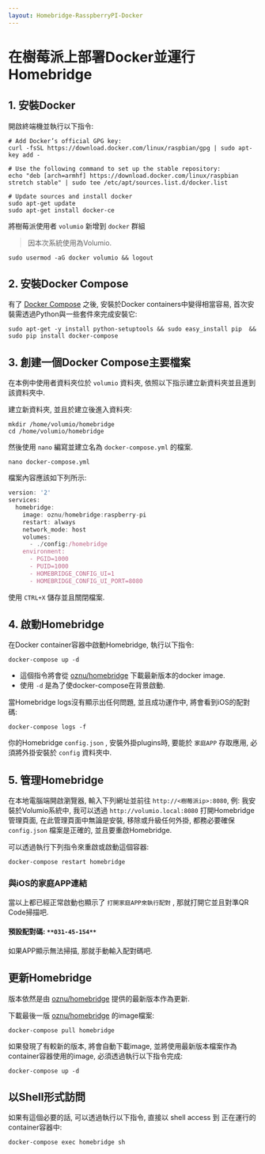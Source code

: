 ```yaml
---
layout: Homebridge-RasspberryPI-Docker
---
```

# 在樹莓派上部署Docker並運行Homebridge

## 1. 安裝Docker

開啟終端機並執行以下指令:

```
# Add Docker’s official GPG key:
curl -fsSL https://download.docker.com/linux/raspbian/gpg | sudo apt-key add -

# Use the following command to set up the stable repository:
echo "deb [arch=armhf] https://download.docker.com/linux/raspbian stretch stable" | sudo tee /etc/apt/sources.list.d/docker.list

# Update sources and install docker
sudo apt-get update
sudo apt-get install docker-ce
```

將樹莓派使用者 ```volumio``` 新增到 ```docker``` 群組 
>因本次系統使用為Volumio.

```
sudo usermod -aG docker volumio && logout
```

## 2. 安裝Docker Compose

有了 [Docker Compose][docker-homebridge-link] 之後, 安裝於Docker containers中變得相當容易, 首次安裝需透過Python與一些套件來完成安裝它:

```
sudo apt-get -y install python-setuptools && sudo easy_install pip  && sudo pip install docker-compose
```

## 3. 創建一個Docker Compose主要檔案

在本例中使用者資料夾位於 ```volumio``` 資料夾, 依照以下指示建立新資料夾並且進到該資料夾中.

建立新資料夾, 並且於建立後進入資料夾:

```
mkdir /home/volumio/homebridge
cd /home/volumio/homebridge
```

然後使用 ```nano``` 編寫並建立名為 ```docker-compose.yml``` 的檔案.

```
nano docker-compose.yml
```

檔案內容應該如下列所示:

```js
version: '2'
services:
  homebridge:
    image: oznu/homebridge:raspberry-pi
    restart: always
    network_mode: host
    volumes:
      - ./config:/homebridge
    environment:
      - PGID=1000
      - PUID=1000
      - HOMEBRIDGE_CONFIG_UI=1
      - HOMEBRIDGE_CONFIG_UI_PORT=8080
```

使用 ```CTRL+X``` 儲存並且關閉檔案.

## 4. 啟動Homebridge

在Docker container容器中啟動Homebridge, 執行以下指令:

```
docker-compose up -d
```

*   這個指令將會從 [oznu/homebridge][docker-homebridge-link] 下載最新版本的docker image.
*   使用 ```-d``` 是為了使docker-compose在背景啟動.

當Homebridge logs沒有顯示出任何問題, 並且成功運作中, 將會看到iOS的配對碼:

```
docker-compose logs -f
```

你的Homebridge ```config.json``` , 安裝外掛plugins時, 要能於 `家庭APP` 存取應用, 必須將外掛安裝於 ```config``` 資料夾中.

## 5. 管理Homebridge

在本地電腦端開啟瀏覽器, 輸入下列網址並前往 ```http://<樹莓派ip>:8080```, 例: 我安裝於Volumio系統中, 我可以透過 ```http://volumio.local:8080``` 打開Homebridge管理頁面, 在此管理頁面中無論是安裝, 移除或升級任何外掛, 都務必要確保 ```config.json``` 檔案是正確的, 並且要重啟Homebridge.

可以透過執行下列指令來重啟或啟動這個容器:

```
docker-compose restart homebridge
```

### 與iOS的家庭APP連結

當以上都已經正常啟動也顯示了 `打開家庭APP來執行配對` , 那就打開它並且對準QR Code掃描吧.

#### 預設配對碼: `**031-45-154**`

如果APP顯示無法掃描, 那就手動輸入配對碼吧.

## 更新Homebridge

版本依然是由 [oznu/homebridge][docker-homebridge-link] 提供的最新版本作為更新.

下載最後一版 [oznu/homebridge][docker-homebridge-link] 的image檔案:

```
docker-compose pull homebridge
```

如果發現了有較新的版本, 將會自動下載image, 並將使用最新版本檔案作為container容器使用的image, 必須透過執行以下指令完成:

```
docker-compose up -d
```

## 以Shell形式訪問

如果有這個必要的話, 可以透過執行以下指令, 直接以 shell access 到 正在運行的container容器中:

```
docker-compose exec homebridge sh
```

[docker-homebridge-link]: https://hub.docker.com/r/oznu/homebridge/
[docker-homebridge-wiki]: https://github.com/oznu/docker-homebridge.wiki.git